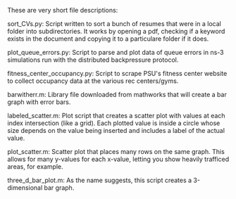 These are very short file descriptions:

sort_CVs.py:
  Script written to sort a bunch of resumes that were in a local folder into subdirectories.
  It works by opening a pdf, checking if a keyword exists in the document and copying it to a 
  particulare folder if it does.  

plot_queue_errors.py:
  Script to parse and plot data of queue errors in ns-3 simulations run with the distributed backpressure protocol.

fitness_center_occupancy.py:
  Script to scrape PSU's fitness center website to collect occupancy data at the various rec centers/gyms.

barwitherr.m:
	Library file downloaded from mathworks that will create a bar graph with error bars.

labeled_scatter.m:
	Plot script that creates a scatter plot with values at each index intersection (like a grid).  Each plotted value is inside a circle whose size depends on the value being inserted and includes a label of the actual value. 

plot_scatter.m:
	Scatter plot that places many rows on the same graph.  This allows for many y-values for each x-value, letting you show heavily trafficed areas, for example.  

three_d_bar_plot.m:
	As the name suggests, this script creates a 3-dimensional bar graph.
